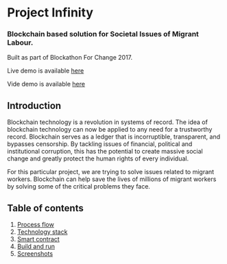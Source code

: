# Project Infinity

### Blockchain based solution for Societal Issues of Migrant Labour.

Built as part of Blockathon For Change 2017.

Live demo is available [here](http://devrex.southeastasia.cloudapp.azure.com:3000)

Vide demo is available [here](https://youtu.be/clHeTs8LGwQ)

## Introduction

Blockchain technology is a revolution in systems of record. The idea of blockchain technology can now be applied to any need for a trustworthy record. Blockchain serves as a ledger that is incorruptible, transparent, and bypasses censorship. By tackling issues of financial, political and institutional corruption, this has the potential to create massive social change and greatly protect the human rights of every individual.

For this particular project, we are trying to solve issues related to migrant workers. Blockchain can help save the lives of millions of migrant workers by solving some of the critical problems they face.

## Table of contents

1. [Process flow](https://github.com/manojpramesh/blockathon-demo/wiki/Process-flow)
2. [Technology stack](https://github.com/manojpramesh/blockathon-demo/wiki/Technology-stack)
3. [Smart contract](https://github.com/manojpramesh/blockathon-demo/tree/master/contract/contracts)
4. [Build and run](https://github.com/manojpramesh/blockathon-demo/wiki/Build-and-Run)
5. [Screenshots](https://github.com/manojpramesh/blockathon-demo/wiki/Screenshots)
